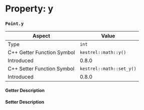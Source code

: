 
# Property: y
### `Point.y`

| Aspect | Value |
| --- | --- |
| Type | `int` |
| C++ Getter Function Symbol | `kestrel::math::y()` |
| Introduced | 0.8.0 |
| C++ Setter Function Symbol | `kestrel::math::set_y()` |
| Introduced | 0.8.0 |

#### Getter Description

#### Setter Description

